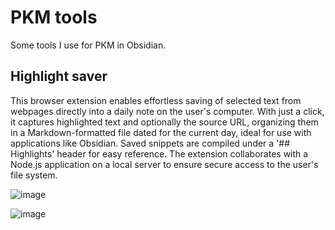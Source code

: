 # PKM tools
Some tools I use for PKM in Obsidian.

## Highlight saver
This browser extension enables effortless saving of selected text from webpages directly into a daily note on the user's computer. With just a click, it captures highlighted text and optionally the source URL, organizing them in a Markdown-formatted file dated for the current day, ideal for use with applications like Obsidian. Saved snippets are compiled under a '## Highlights' header for easy reference. The extension collaborates with a Node.js application on a local server to ensure secure access to the user's file system.

![image](https://github.com/w-wojtak/PKM-tools/assets/19287772/f18a1e7c-3547-49ad-a6b7-8b550a6348fc)



![image](https://github.com/w-wojtak/PKM-tools/assets/19287772/5951ab01-6f8a-47f6-89ac-9b8701b4b21b)
